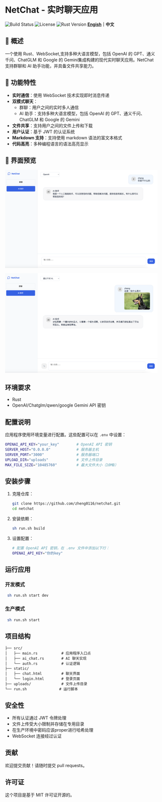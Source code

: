 # NetChat - 实时聊天应用
  ![Build Status](https://img.shields.io/badge/build-chat-brightgreen) ![License](https://img.shields.io/badge/license-MIT-blue) ![Rust Version](https://img.shields.io/badge/rust-1.80.1-blue)
 <strong>[Engish](./README_en.md)｜中文</strong>
 ## 🌟 概述
一个使用 Rust、WebSocket,支持多种大语言模型，包括 OpenAI 的 GPT、通义千问、ChatGLM 和 Google 的 Gemini集成构建的现代实时聊天应用。NetChat 支持群聊和 AI 助手功能，并具备文件共享能力。

## 🚀 功能特性

- **实时通信**：使用 WebSocket 技术实现即时消息传递
- **双模式聊天**：
  - 群聊：用户之间的实时多人通信
  - AI 助手：支持多种大语言模型，包括 OpenAI 的 GPT、通义千问、ChatGLM 和 Google 的 Gemini
- **文件共享**：支持用户之间的文件上传和下载
- **用户认证**：基于 JWT 的认证系统
- **Markdown 支持**：支持使用 markdown 语法的富文本格式
- **代码高亮**：多种编程语言的语法高亮显示

## 📌 界面预览
![NetChat System Interface](./images/userweb.jpg)

![NetChat System Generation Image caption Interface](./images/Image_caption.png)
## 环境要求
- Rust 
- OpenAI/Chatglm/qwen/google Gemini API 密钥

## 配置说明

应用程序使用环境变量进行配置。这些配置可以在 `.env` 中设置：

```bash
OPENAI_API_KEY="your_key"        # OpenAI API 密钥
SERVER_HOST="0.0.0.0"            # 服务器主机
SERVER_PORT="3000"               # 服务器端口
UPLOAD_DIR="uploads"             # 文件上传目录
MAX_FILE_SIZE="10485760"         # 最大文件大小（10MB）
```

## 安装步骤

1. 克隆仓库：
   ```bash
   git clone https://github.com/zheng0116/netchat.git
   cd netchat
   ```

2. 安装依赖：
   ```bash
   sh run.sh build
   ```

3. 设置配置：
   ```bash
   # 配置 OpenAI API 密钥，在 .env 文件中添加以下行：
   OPENAI_API_KEY="你的key"
   ```


## 运行应用

### 开发模式

```bash
 sh run.sh start dev
```

### 生产模式

```bash
 sh run.sh start
```


## 项目结构

```
├── src/
│   ├── main.rs           # 应用程序入口点
│   ├── ai_chat.rs        # AI 聊天实现
│   └── auth.rs           # 认证逻辑
├── static/
│   ├── chat.html         # 聊天界面
│   └── login.html        # 登录页面
├── uploads/              # 文件上传目录
└── run.sh               # 运行脚本
```

## 安全性

- 所有认证通过 JWT 令牌处理
- 文件上传受大小限制并存储在专用目录
- 在生产环境中密码应该proper进行哈希处理
- WebSocket 连接经过认证

## 贡献

欢迎提交贡献！请随时提交 pull requests。

## 许可证
这个项目是基于 MIT 许可证开源的。
